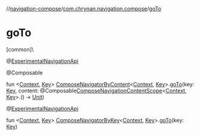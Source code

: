 //[navigation-compose](../../index.md)/[com.chrynan.navigation.compose](index.md)/[goTo](go-to.md)

# goTo

[common]\

@[ExperimentalNavigationApi](../../../navigation-core/navigation-core/com.chrynan.navigation/-experimental-navigation-api/index.md)

@Composable

fun &lt;[Context](go-to.md), [Key](go-to.md)&gt; [ComposeNavigatorByContent](-compose-navigator-by-content/index.md)&lt;[Context](go-to.md), [Key](go-to.md)&gt;.[goTo](go-to.md)(key: [Key](go-to.md), content: @Composable[ComposeNavigationContentScope](-compose-navigation-content-scope/index.md)&lt;[Context](go-to.md), [Key](go-to.md)&gt;.() -&gt; [Unit](https://kotlinlang.org/api/latest/jvm/stdlib/kotlin/-unit/index.html))

@[ExperimentalNavigationApi](../../../navigation-core/navigation-core/com.chrynan.navigation/-experimental-navigation-api/index.md)

fun &lt;[Context](go-to.md), [Key](go-to.md)&gt; [ComposeNavigatorByKey](-compose-navigator-by-key/index.md)&lt;[Context](go-to.md), [Key](go-to.md)&gt;.[goTo](go-to.md)(key: [Key](go-to.md))
